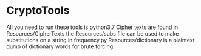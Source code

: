 # CryptoTools
All you need to run these tools is python3.7
Cipher texts are found in Resources/CipherTexts
the Resources/subs file can be used to make substitutions on a string in frequency.py
Resources/dictionary is a plaintext dumb of dictionary words for brute forcing.
